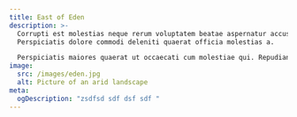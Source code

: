 ```yaml
---
title: East of Eden
description: >-
  Corrupti est molestias neque rerum voluptatem beatae aspernatur accusantium.
  Perspiciatis dolore commodi deleniti quaerat officia molestias a.

  Perspiciatis maiores quaerat ut occaecati cum molestiae qui. Repudiandae quaerat reprehenderit fuga est. Suscipit sed temporibus perspiciatis ratione.
image:
  src: /images/eden.jpg
  alt: Picture of an arid landscape
meta:
  ogDescription: "zsdfsd sdf dsf sdf "
---
```

